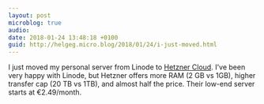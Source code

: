 ```yaml
---
layout: post
microblog: true
audio: 
date: 2018-01-24 13:48:18 +0100
guid: http://helgeg.micro.blog/2018/01/24/i-just-moved.html
---
```

I just moved my personal server from Linode to [Hetzner Cloud](https://www.hetzner.com/cloud). I've been very happy with Linode, but Hetzner offers more RAM (2 GB vs 1GB), higher transfer cap (20 TB vs 1TB), and almost half the price. Their low-end server starts at €2.49/month.
